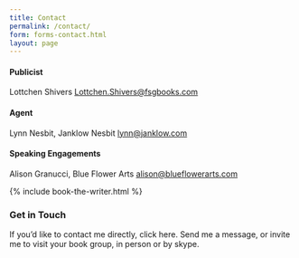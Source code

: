 ```yaml
---
title: Contact
permalink: /contact/
form: forms-contact.html
layout: page
---
```


#### Publicist
Lottchen Shivers <Lottchen.Shivers@fsgbooks.com>

#### Agent
Lynn Nesbit, Janklow Nesbit <lynn@janklow.com>

#### Speaking Engagements 
Alison Granucci, Blue Flower Arts <alison@blueflowerarts.com>


{% include book-the-writer.html %}



### Get in Touch

If you’d like to contact me directly, click here.  Send me a message, or invite me to visit your book group, in person or by skype.
